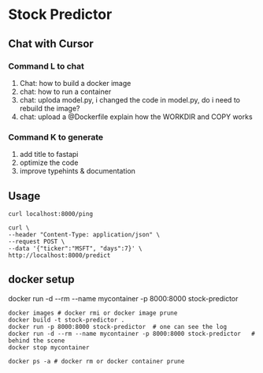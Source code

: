 # Stock Predictor

## Chat with Cursor
### Command L to chat
1. Chat: how to build a docker image
2. chat: how to run a container
1. chat: uploda model.py, i changed the code in model.py, do i need to rebuild the image?
3. chat: upload a @Dockerfile  explain  how the WORKDIR and COPY works

### Command K to generate
1. add title to fastapi
2. optimize the code
1. improve typehints & documentation

## Usage
```
curl localhost:8000/ping

curl \
--header "Content-Type: application/json" \
--request POST \
--data '{"ticker":"MSFT", "days":7}' \
http://localhost:8000/predict
```

## docker setup 
docker run -d --rm --name mycontainer -p 8000:8000 stock-predictor
```
docker images # docker rmi or docker image prune
docker build -t stock-predictor .
docker run -p 8000:8000 stock-predictor  # one can see the log
docker run -d --rm --name mycontainer -p 8000:8000 stock-predictor   # behind the scene
docker stop mycontainer 

docker ps -a # docker rm or docker container prune

```
